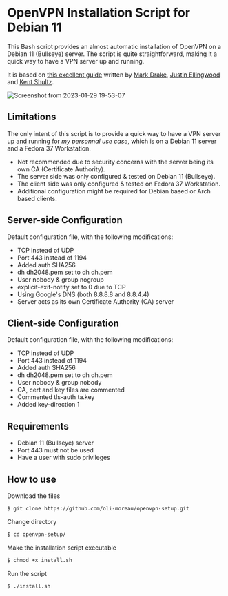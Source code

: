 # OpenVPN Installation Script for Debian 11

This Bash script provides an almost automatic installation of OpenVPN on a Debian 11 (Bullseye) server. The script is quite straightforward, making it a quick way to have a VPN server up and running.

It is based on [this excellent guide](https://www.digitalocean.com/community/tutorials/how-to-set-up-an-openvpn-server-on-debian-11) written by [Mark Drake](https://www.digitalocean.com/community/users/mdrake), [Justin Ellingwood](https://www.digitalocean.com/community/users/jellingwood) and [Kent Shultz](https://www.digitalocean.com/community/users/kshultz).

![Screenshot from 2023-01-29 19-53-07](https://user-images.githubusercontent.com/123499791/215366778-619d7ded-9644-46ca-8642-877fbe7fd0d7.png)

## Limitations
The only intent of this script is to provide a quick way to have a VPN server up and running for *my personnal use case*, which is on a Debian 11 server and a Fedora 37 Workstation.
- Not recommended due to security concerns with the server being its own CA (Certificate Authority).
- The server side was only configured & tested on Debian 11 (Bullseye).
- The client side was only configured & tested on Fedora 37 Workstation.
- Additional configuration might be required for Debian based or Arch based clients.

## Server-side Configuration
Default configuration file, with the following modifications:
- TCP instead of UDP
- Port 443 instead of 1194
- Added auth SHA256
- dh dh2048.pem set to dh dh.pem
- User nobody & group nogroup
- explicit-exit-notify set to 0 due to TCP
- Using Google's DNS (both 8.8.8.8 and 8.8.4.4)
- Server acts as its own Certificate Authority (CA) server

## Client-side Configuration
Default configuration file, with the following modifications:
- TCP instead of UDP
- Port 443 instead of 1194
- Added auth SHA256
- dh dh2048.pem set to dh dh.pem
- User nobody & group nobody
- CA, cert and key files are commented
- Commented tls-auth ta.key
- Added key-direction 1

## Requirements
- Debian 11 (Bullseye) server
- Port 443 must not be used
- Have a user with sudo privileges

## How to use
Download the files
```bash
$ git clone https://github.com/oli-moreau/openvpn-setup.git
```
Change directory
```bash
$ cd openvpn-setup/
```
Make the installation script executable
```bash
$ chmod +x install.sh
```
Run the script
```bash
$ ./install.sh
```

